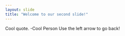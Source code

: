 ```yaml
---
layout: slide
title: "Welcome to our second slide!"
---
```

Cool quote. -Cool Person
Use the left arrow to go back!
